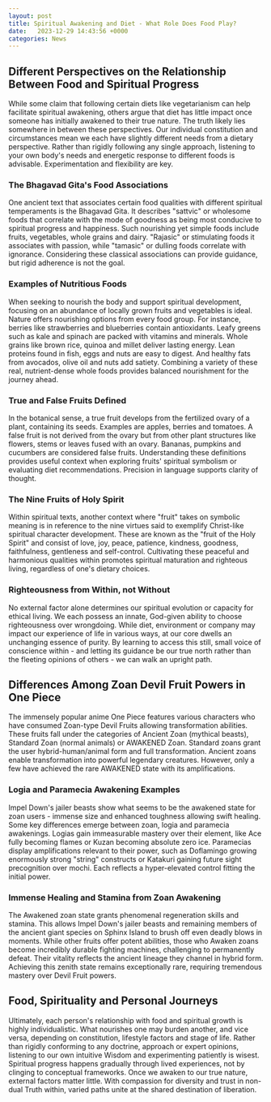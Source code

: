 ```yaml
---
layout: post
title: Spiritual Awakening and Diet - What Role Does Food Play?
date:   2023-12-29 14:43:56 +0000
categories: News
---
```

## Different Perspectives on the Relationship Between Food and Spiritual Progress 

While some claim that following certain diets like vegetarianism can help facilitate spiritual awakening, others argue that diet has little impact once someone has initially awakened to their true nature. The truth likely lies somewhere in between these perspectives. Our individual constitution and circumstances mean we each have slightly different needs from a dietary perspective. Rather than rigidly following any single approach, listening to your own body's needs and energetic response to different foods is advisable. Experimentation and flexibility are key.

### The Bhagavad Gita's Food Associations  

One ancient text that associates certain food qualities with different spiritual temperaments is the Bhagavad Gita. It describes "sattvic" or wholesome foods that correlate with the mode of goodness as being most conducive to spiritual progress and happiness. Such nourishing yet simple foods include fruits, vegetables, whole grains and dairy. "Rajasic" or stimulating foods it associates with passion, while "tamasic" or dulling foods correlate with ignorance. Considering these classical associations can provide guidance, but rigid adherence is not the goal. 

### Examples of Nutritious Foods

When seeking to nourish the body and support spiritual development, focusing on an abundance of locally grown fruits and vegetables is ideal. Nature offers nourishing options from every food group. For instance, berries like strawberries and blueberries contain antioxidants. Leafy greens such as kale and spinach are packed with vitamins and minerals. Whole grains like brown rice, quinoa and millet deliver lasting energy. Lean proteins found in fish, eggs and nuts are easy to digest. And healthy fats from avocados, olive oil and nuts add satiety. Combining a variety of these real, nutrient-dense whole foods provides balanced nourishment for the journey ahead.

### True and False Fruits Defined 

In the botanical sense, a true fruit develops from the fertilized ovary of a plant, containing its seeds. Examples are apples, berries and tomatoes. A false fruit is not derived from the ovary but from other plant structures like flowers, stems or leaves fused with an ovary. Bananas, pumpkins and cucumbers are considered false fruits. Understanding these definitions provides useful context when exploring fruits' spiritual symbolism or evaluating diet recommendations. Precision in language supports clarity of thought. 

### The Nine Fruits of Holy Spirit

Within spiritual texts, another context where "fruit" takes on symbolic meaning is in reference to the nine virtues said to exemplify Christ-like spiritual character development. These are known as the "fruit of the Holy Spirit" and consist of love, joy, peace, patience, kindness, goodness, faithfulness, gentleness and self-control. Cultivating these peaceful and harmonious qualities within promotes spiritual maturation and righteous living, regardless of one's dietary choices.

### Righteousness from Within, not Without

No external factor alone determines our spiritual evolution or capacity for ethical living. We each possess an innate, God-given ability to choose righteousness over wrongdoing. While diet, environment or company may impact our experience of life in various ways, at our core dwells an unchanging essence of purity. By learning to access this still, small voice of conscience within - and letting its guidance be our true north rather than the fleeting opinions of others - we can walk an upright path.

## Differences Among Zoan Devil Fruit Powers in One Piece

The immensely popular anime One Piece features various characters who have consumed Zoan-type Devil Fruits allowing transformation abilities. These fruits fall under the categories of Ancient Zoan (mythical beasts), Standard Zoan (normal animals) or AWAKENED Zoan. Standard zoans grant the user hybrid-human/animal form and full transformation. Ancient zoans enable transformation into powerful legendary creatures. However, only a few have achieved the rare AWAKENED state with its amplifications. 

### Logia and Paramecia Awakening Examples  

Impel Down's jailer beasts show what seems to be the awakened state for zoan users - immense size and enhanced toughness allowing swift healing. Some key differences emerge between zoan, logia and paramecia awakenings. Logias gain immeasurable mastery over their element, like Ace fully becoming flames or Kuzan becoming absolute zero ice. Paramecias display amplifications relevant to their power, such as Doflamingo growing enormously strong "string" constructs or Katakuri gaining future sight precognition over mochi. Each reflects a hyper-elevated control fitting the initial power. 

### Immense Healing and Stamina from Zoan Awakening

The Awakened zoan state grants phenomenal regeneration skills and stamina. This allows Impel Down's jailer beasts and remaining members of the ancient giant species on Sphinx Island to brush off even deadly blows in moments. While other fruits offer potent abilities, those who Awaken zoans become incredibly durable fighting machines, challenging to permanently defeat. Their vitality reflects the ancient lineage they channel in hybrid form. Achieving this zenith state remains exceptionally rare, requiring tremendous mastery over Devil Fruit powers.

## Food, Spirituality and Personal Journeys

Ultimately, each person's relationship with food and spiritual growth is highly individualistic. What nourishes one may burden another, and vice versa, depending on constitution, lifestyle factors and stage of life. Rather than rigidly conforming to any doctrine, approach or expert opinions, listening to our own intuitive Wisdom and experimenting patiently is wisest. Spiritual progress happens gradually through lived experiences, not by clinging to conceptual frameworks. Once we awaken to our true nature, external factors matter little. With compassion for diversity and trust in non-dual Truth within, varied paths unite at the shared destination of liberation.